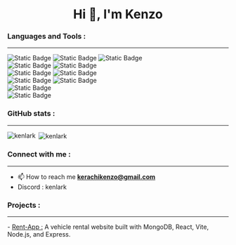<h1 align="center">Hi 👋, I'm Kenzo</h1>



<h3 align="left">Languages and Tools :</h3>
<hr>
<div>
<img alt="Static Badge" src="https://img.shields.io/badge/Code-HTML-E34F26?logo=html5">
<img alt="Static Badge" src="https://img.shields.io/badge/Code-CSS-1572B6?logo=css3">
<img alt="Static Badge" src="https://img.shields.io/badge/Code-JavaScript-F7DF1E?logo=JavaScript">
  <div>
<img alt="Static Badge" src="https://img.shields.io/badge/Frontend-React-1572B6?logo=react">
<img alt="Static Badge" src="https://img.shields.io/badge/Frontend-Vite-646CFF?logo=vite">
    </div>
<div>
  <div>
<img alt="Static Badge" src="https://img.shields.io/badge/NoSQL-MongoDB-47A248?logo=mongodb">
<img alt="Static Badge" src="https://img.shields.io/badge/SQL-PostgreSQL-336791?logo=postgresql">
    </div>
<img alt="Static Badge" src="https://img.shields.io/badge/Backend-Node.js-339933?logo=node.js">
<img alt="Static Badge" src="https://img.shields.io/badge/Backend-Express.js-000000?logo=express">
  <div>
  <img alt="Static Badge" src="https://img.shields.io/badge/Version_Control-Git-F05032?logo=git">
 </div>
  <div>
<img alt="Static Badge" src="https://img.shields.io/badge/Design-Figma-F24E1E?logo=figma"> 
  </div>


  
</div>
</div>
<h3 align="left">GitHub stats :</h3>
<hr>
<div>
<p><img align="left" src="https://github-readme-stats.vercel.app/api/top-langs?username=kenlark&show_icons=true&locale=en&layout=compact" alt="kenlark" /></p>
<p>&nbsp;<img align="center" src="https://github-readme-stats.vercel.app/api?username=kenlark&show_icons=true&theme=dark&locale=en" alt="kenlark" /></p>
</div>

<h3 align="left">Connect with me :</h3>
<hr>


- 📫 How to reach me **kerachikenzo@gmail.com**
- Discord : kenlark

<h3 align="left">Projects :</h3>
<hr>
<p> - <a href="https://rentappdwwm.netlify.app/">Rent-App :</a> A vehicle rental website built with MongoDB, React, Vite, Node.js, and Express.</p>
